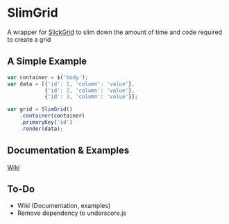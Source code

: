 # SlimGrid

A wrapper for [SlickGrid](https://github.com/mleibman/SlickGrid) to slim down the amount of time and code required to create a grid

## A Simple Example

```javascript
var container = $('body');
var data = [{'id': 1, 'column': 'value'}, 
			{'id': 2, 'column': 'value'}, 
			{'id': 3, 'column': 'value'}];

var grid = SlimGrid()
	.container(container)
	.primaryKey('id')
	.render(data);
```

## Documentation & Examples

[Wiki](https://github.com/rob-white/SlimGrid/wiki)

## To-Do

- Wiki (Documentation, examples)
- Remove dependency to underscore.js
